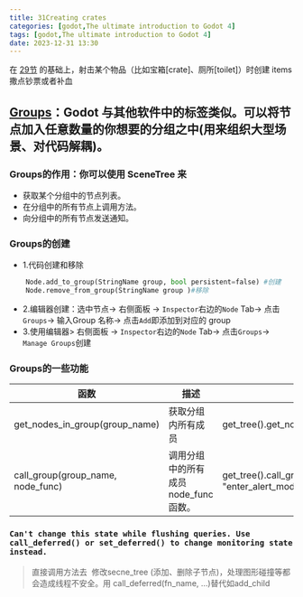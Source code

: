 ```yaml
---
title: 31Creating crates
categories: [godot,The ultimate introduction to Godot 4]
tags: [godot,The ultimate introduction to Godot 4]
date: 2023-12-31 13:30
---
```


在 [29节]() 的基础上，射击某个物品（比如宝箱[crate]、厕所[toilet]）时创建 items 撒点钞票或者补血

## [Groups](https://docs.godotengine.org/zh-cn/4.x/tutorials/scripting/groups.html)：Godot 与其他软件中的标签类似。可以将节点加入任意数量的你想要的分组之中(用来组织大型场景、对代码解耦)。
### Groups的作用：你可以使用 SceneTree 来
- 获取某个分组中的节点列表。
- 在分组中的所有节点上调用方法。
- 向分组中的所有节点发送通知。
### Groups的创建
- 1.代码创建和移除

```python
    Node.add_to_group(StringName group, bool persistent=false) #创建
    Node.remove_from_group(StringName group )#移除
```
- 2.编辑器创建：选中节点-> 右侧面板 -> `Inspector`右边的`Node` Tab-> 点击`Groups`-> 输入Group 名称-> 点击`Add`即添加到对应的 group
- 3.使用编辑器> 右侧面板 -> `Inspector`右边的`Node` Tab-> 点击`Groups`-> `Manage Groups`创建
### Groups的一些功能

函数|描述|实例
---|---|---
get_nodes_in_group(group_name)|获取分组内所有成员|get_tree().get_nodes_in_group("guards")
call_group(group_name, node_func)|调用分组中的所有成员 node_func 函数。|get_tree().call_group("guards", "enter_alert_mode")

### `Can't change this state while flushing queries. Use call_deferred() or set_deferred() to change monitoring state instead.`
 >  直接调用方法去  修改secne_tree (添加、删除子节点)，处理图形碰撞等都会造成线程不安全。用 call_deferred(fn_name, ...)替代如add_child


